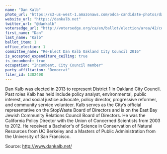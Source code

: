 ```yaml
---
name: "Dan Kalb"
photo_url: "https://s3-us-west-1.amazonaws.com/odca-candidate-photos/dan-kalb2.png"
website_url: "https://dankalb.net"
twitter_url: "@dankalb"
votersedge_url: "http://votersedge.org/ca/en/ballot/election/area/42/contests/contest/13235/candidate/130756?\u0026county=Alameda%20County\u0026election_authority_id=1"
first_name: "Dan"
last_name: "Kalb"
ballot_item: 1
office_election: 1
committee_name: "Re-Elect Dan Kalb Oakland City Council 2016"
is_accepted_expenditure_ceiling: true
is_incumbent: true
occupation: "Incumbent, City Council member"
party_affiliation: "Democrat"
filer_id: 1382408
---
```

Dan Kalb was elected in 2013 to represent District 1 in Oakland City Council.
Past roles Kalb has held include policy analyst, environmental, public interest,
and social justice advocate, policy director, progressive reformer, and
community service volunteer. Kalb serves as the City’s official representative
on the StopWaste Board of Directors and is on the East Bay Jewish Community
Relations Council Board of Directors. He was the California Policy Director with
the Union of Concerned Scientists from 2003 to 2012. He received a Bachelor's of
Science in Conservation of Natural Resources from UC Berkeley and a Masters of
Public Administration from the University of San Francisco.

Source: http://www.dankalb.net/
